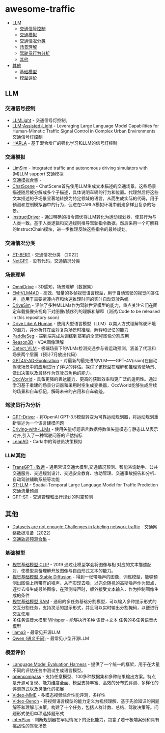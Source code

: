 # awesome-traffic
- [LLM](#LLM)
    - [交通信号控制](#交通信号控制)
    - [交通模拟](#交通模拟)
    - [交通情况分类](#交通情况分类)
    - [场景理解](#场景理解)
    - [驾驶员行为分析](#驾驶员行为分析)
    - [其他](#LLM其他)
- [其他](#其他)
    - [基础模型](#基础模型)
    - [模型评价](#模型评价)

## LLM

### 交通信号控制

- [LLMLight](https://github.com/usail-hkust/LLMTSCS) - 交通信号灯控制。 
- [LLM-Assisted-Light](https://github.com/Traffic-Alpha/LLM-Assisted-Light) - Leveraging Large Language Model Capabilities for Human-Mimetic Traffic Signal Control in Complex Urban Environments 交通信号灯控制
- [HARLA](https://github.com/Traffic-Alpha/TSC-HARLA) - 基于混合增广的强化学习和LLM的信号灯控制

### 交通模拟

- [LimSim](https://github.com/PJLab-ADG/LimSim) - Integrated traffic and autonomous driving simulators with (M)LLM support 交通模拟
- [交通模拟合集](https://github.com/zachytong/Awesome-Traffic-Simulation) -
- [ChatScene](https://github.com/javyduck/ChatScene) - ChatScene首先使用LLM生成文本描述的交通场景。这些场景描述随后被分解成多个子描述，具体说明车辆的行为和位置。代理然后将这些文本描述的子场景显著地转换为特定领域的语言，从而生成实际的代码，用于预测和控制模拟器中的行为，促进在CARLA模拟环境中创建多样且复杂的场景。
- [InstructDriver](https://github.com/bonbon-rj/instructdriver) - 通过明确的指令调优将LLM转化为运动规划器，使其行为与人类一致。基于人类逻辑和交通规则推导驾驶指令数据。然后采用一个可解释的InstructChain模块，进一步推理反映这些指令的最终规划。

### 交通情况分类

- [ET-BERT](https://github.com/linwhitehat/ET-BERT) - 交通情况分类 （2022）
- [NetGPT](https://arxiv.org/abs/2304.09513) - 没有代码，交通情况分类


### 场景理解

- [OmniDrive](https://github.com/nvlabs/omnidrive) - 3D感知，场景理解（数据集）
- [EM-VLM4AD](https://github.com/akshaygopalkr/em-vlm4ad) - 高效、轻量的多帧视觉语言模型，用于自动驾驶的视觉问答任务，适用于需要紧凑内存和快速推理时间的实时自动驾驶系统
- [DriveSim](https://github.com/sreeramsa/drivesim) - 评估了多种MLLMs作为驾驶世界模型的能力，重点关注它们在固定车载摄像头视角下对图像/帧序列的理解和解释（测试/Code to be released in this repository soon）
- [Drive Like A Human](https://github.com/PJLab-ADG/driveLikeAHuman) - 使用大型语言模型（LLM）以类人方式理解驾驶环境的潜力，并分析其在面对复杂场景时推理、解释和记忆的能力
- [PaddleSeg](https://github.com/PaddlePaddle/PaddleSeg) - 端到端完成从训练到部署的全流程图像分割应用
- [Reason3D](https://github.com/kuanchihhuang/reason3d) - VQA图像理解
- [Detect_VLM](https://github.com/kth-rpl/detect_vlm) - 极端场景下的VLMs检测交通参与者运动预测，涵盖了代理和场景两个层面（预计7月放出代码）
- [GPT4V-AD-Exploration](https://github.com/pjlab-adg/gpt4v-ad-exploration) - 对最新的最先进的VLM——GPT-4V(ision)在自动驾驶场景中的应用进行了详尽的评估。探讨了该模型在理解和推理驾驶场景、做出决策以及最终作为驾驶员角色的能力。
- [OccWorld](https://github.com/wzzheng/occworld) - 具备更强的表达能力、更高的获取效率和更广泛的适用性。通过学习基于重建的场景分词器和采用时空生成变换器，OccWorld能够生成后续的场景和自车标记，解码未来的占用和自车轨迹。


### 驾驶员行为分析

- [GPT-Driver](https://github.com/pointscoder/gpt-driver) - 将OpenAI GPT-3.5模型转变为可靠运动规划器，将运动规划重新表述为一个语言建模问题
- [Driving-with-LLMs](https://github.com/wayveai/driving-with-llms) - 使用矢量标题语言数据将数值矢量模态与静态LLM表示对齐,引入了一种驾驶问答的评估指标
- [LeapAD](https://github.com/pjlab-adg/leapad) - Carla中的驾驶员决策模拟

### LLM其他

- [TransGPT · 致远](https://github.com/DUOMO/TransGPT) - 通用常识交通大模型,交通情况预测、智能咨询助手、公共交通服务、交通规划设计、交通安全教育、协助管理、交通事故报告和分析、自动驾驶辅助系统等功能
- [ST-LLM](https://github.com/ChenxiLiu-HNU/ST-LLM) - Spatial-Temporal Large Language Model for Traffic Prediction 交通流量预测
- [GPT-ST](https://github.com/hkuds/gpt-st) - 交通管理和出行规划的时空预测


## 其他

- [Datasets are not enough: Challenges in labeling network traffic](https://www.sciencedirect.com/science/article/abs/pii/S0167404822002048) - 交通网络数据准备（2022）
- [交通轨迹预测合集](https://github.com/Psychic-DL/Awesome-Traffic-Agent-Trajectory-Prediction) -

### 基础模型

- [视觉基础模型 CLIP](https://github.com/openai/CLIP) - 2019 通过让模型学会将图像与相
对应的文本描述配对，使模型具备理解开放图像与自由形式文本的能力。
- [视觉基础模型 Stable Diffusion](https://github.com/AUTOMATIC1111/stable-diffusion-webui) - 得到一张带噪声的图像，训练模型，能够预测出图像上所带有的噪声，从而实现去噪，以完全随机的高斯噪声作为起点，逐步去噪生成最终图像，在预测噪声时，额外接受文本输入，作为控制图像生成的条件
- [视觉基础模型 SAM](https://github.com/facebookresearch/segment-anything) - 通用的多任务基础分割模型，可以输入多种提示形式的交互分割任务，支持灵活的提示形式，并且可以实时输出分割掩码，以便进行交互使用
- [多任务语音大模型 Whisper](https://github.com/openai/whisper) - 能够执行多种 语音->文本 任务的多任务语音大模型
- [llama3](https://github.com/meta-llama/llama3) - 最常见开源LLM
- [Qwen (通义千问)](https://github.com/QwenLM/Qwen) - 最常见小型开源LLM

### 模型评价

- [Language Model Evaluation Harness](https://github.com/EleutherAI/lm-evaluation-harness) - 提供了一个统一的框架，用于在大量不同的评估任务中测试生成语言模型。
- [opencompass](https://github.com/open-compass/opencompass) - 支持任意模型、100多种数据集和多种结果输出方案。特点是开源可复现、能力维度全面、模型支持丰富、高效的分布式评测、多样化的评测范式以及灵活化的拓展
- [Video-MME](https://github.com/BradyFU/Video-MME) - 多模态视频综合性能评测，多样性
- [Video-Bench](https://github.com/PKU-YuanGroup/Video-Bench) - 将视频语言模型的能力定义为视频理解、基于先验知识的问题解答和理解与决策，构建了十个任务，包括人群计数、总结、驾驶决策等。问题形式使用单项选择题形式
- [interPlan](https://github.com/mh0797/interplan) - 判断规划器在罕见情况下的泛化能力，包含了若干极端案例和具有挑战性的驾驶场景

